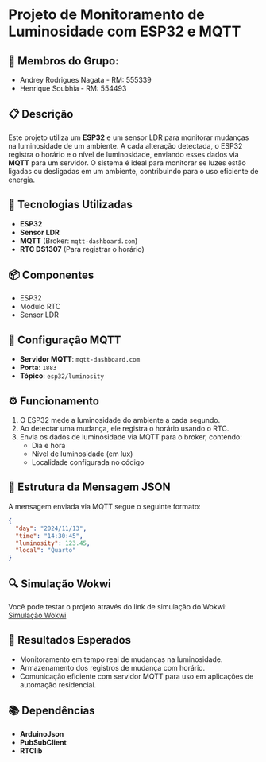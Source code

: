 # Projeto de Monitoramento de Luminosidade com ESP32 e MQTT

## **👥 Membros do Grupo**:
- Andrey Rodrigues Nagata - RM: 555339
- Henrique Soubhia - RM: 554493

## 📋 Descrição
Este projeto utiliza um **ESP32** e um sensor LDR para monitorar mudanças na luminosidade de um ambiente. A cada alteração detectada, o ESP32 registra o horário e o nível de luminosidade, enviando esses dados via **MQTT** para um servidor. O sistema é ideal para monitorar se luzes estão ligadas ou desligadas em um ambiente, contribuindo para o uso eficiente de energia.

## 🚀 Tecnologias Utilizadas
- **ESP32**
- **Sensor LDR**
- **MQTT** (Broker: `mqtt-dashboard.com`)
- **RTC DS1307** (Para registrar o horário)

## 📦 Componentes
- ESP32
- Módulo RTC
- Sensor LDR

## 📡 Configuração MQTT
- **Servidor MQTT**: `mqtt-dashboard.com`
- **Porta**: `1883`
- **Tópico**: `esp32/luminosity`

## ⚙️ Funcionamento
1. O ESP32 mede a luminosidade do ambiente a cada segundo.
2. Ao detectar uma mudança, ele registra o horário usando o RTC.
3. Envia os dados de luminosidade via MQTT para o broker, contendo:
   - Dia e hora
   - Nível de luminosidade (em lux)
   - Localidade configurada no código

## 📄 Estrutura da Mensagem JSON
A mensagem enviada via MQTT segue o seguinte formato:
```json
{
  "day": "2024/11/13",
  "time": "14:30:45",
  "luminosity": 123.45,
  "local": "Quarto"
}
```

## 🔍 Simulação Wokwi
Você pode testar o projeto através do link de simulação do Wokwi:
[Simulação Wokwi]((https://wokwi.com/projects/414349387244707841))

## 📝 Resultados Esperados
- Monitoramento em tempo real de mudanças na luminosidade.
- Armazenamento dos registros de mudança com horário.
- Comunicação eficiente com servidor MQTT para uso em aplicações de automação residencial.

## 📚 Dependências
- **ArduinoJson**
- **PubSubClient**
- **RTClib**
